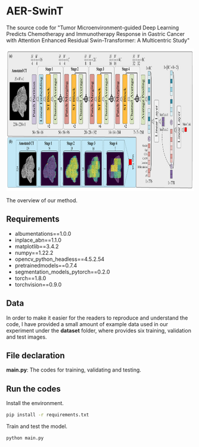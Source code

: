 # AER-SwinT
The source code for "Tumor Microenvironment-guided Deep Learning Predicts Chemotherapy and Immunotherapy Response in Gastric Cancer with Attention Enhanced Residual Swin-Transformer: A Multicentric Study"

<div align=center><img width="1200" height="380" src="https://github.com/sangst-lab/AER-SwinT/blob/main/figures/Framework%20main.png"/></div>
<p align="left"> 
The overview of our method. 
</p>



## Requirements
* albumentations==1.0.0
* inplace_abn==1.1.0
* matplotlib==3.4.2
* numpy==1.22.2
* opencv_python_headless==4.5.2.54
* pretrainedmodels==0.7.4
* segmentation_models_pytorch==0.2.0
* torch==1.8.0
* torchvision==0.9.0

## Data
In order to make it easier for the readers to reproduce and understand the code, I have provided a small amount of example data used in our experiment under the **dataset** folder, where provides six training, validation and test images.

## File declaration


**main.py**: The codes for training, validating and testing.

## Run the codes
Install the environment.
```bash
pip install -r requirements.txt
```

Train and test the model.
```bash
python main.py
```
